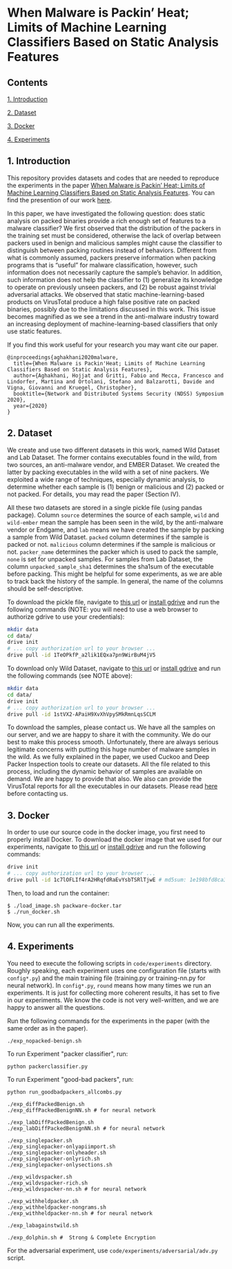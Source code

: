 # When Malware is Packin’ Heat; Limits of Machine Learning Classifiers Based on Static Analysis Features
## Contents

[1. Introduction](#1-introduction)

[2. Dataset](#2-dataset)

[3. Docker](#3-docker)

[4. Experiments](#4-experiments)

## 1. Introduction
This repository provides datasets and codes that are needed to reproduce the experiments in the paper [When Malware is Packin’ Heat; Limits of Machine Learning Classifiers Based on Static Analysis Features](https://www.ndss-symposium.org/wp-content/uploads/2020/02/24310-paper.pdf). You can find the presention of our work [here](https://youtu.be/hMIEKFrRA-s).

In this paper, we have investigated the following question: does static analysis on packed binaries provide a rich enough set of features to a malware classifier? We first observed that the distribution of the packers in the training set must be considered, otherwise the lack of overlap between packers used in benign and malicious samples might cause the classifier to distinguish between packing routines instead of behaviors. Different from what is commonly assumed, packers preserve information when packing programs that is “useful” for malware classification, however, such information does not necessarily capture the sample’s behavior. In addition, such information does not help the classifier to (1) generalize its knowledge to operate on previously unseen packers, and (2) be robust against trivial adversarial attacks. We observed that static machine-learning-based products on VirusTotal produce a high false positive rate on packed binaries, possibly due to the limitations discussed in this work. This issue becomes magnified as we see a trend in the anti-malware industry toward an increasing deployment of machine-learning-based classifiers that only use static features.

If you find this work useful for your research you may want cite our paper.
```
@inproceedings{aghakhani2020malware,
  title={When Malware is Packin'Heat; Limits of Machine Learning Classifiers Based on Static Analysis Features},
  author={Aghakhani, Hojjat and Gritti, Fabio and Mecca, Francesco and Lindorfer, Martina and Ortolani, Stefano and Balzarotti, Davide and Vigna, Giovanni and Kruegel, Christopher},
  booktitle={Network and Distributed Systems Security (NDSS) Symposium 2020},
  year={2020}
}
```

## 2. Dataset
We create and use two different datasets in this work, named Wild Dataset and Lab Dataset.
The former contains executables found in the wild, from two sources, an anti-malware vendor, and EMBER Dataset.
We created the latter by packing executables in the wild with a set of nine packers.
We exploited a wide range of techniques, especially dynamic analysis, to determine whether each sample is (1) benign or malicious and (2) packed or not packed.
For details, you may read the paper (Section IV).

All these two datasets are stored in a single pickle file (using pandas package). Column ```source``` determines the source of each sample, ```wild``` and ```wild-ember``` mean the sample has been seen in the wild, by the anti-malware vendor or Endgame, and ```lab``` means we have created the sample by packing a sample from Wild Dataset.
```packed``` column determines if the sample is packed or not. ```malicious``` column determines if the sample is malicious or not. ```packer_name``` determines the packer which is used to pack the sample, ```none``` is set for unpacked samples. For samples from Lab Dataset, the column ```unpacked_sample_sha1``` determines the sha1sum of the executable before packing. This might be helpful for some experiments, as we are able to track back the history of the sample. In general, the name of the columns should be self-descriptive.

To download the pickle file, navigate to [this url](https://drive.google.com/file/d/1TeOPkfP_a2lik1EQxa7pn9WirBuM4jV5/view?usp=share_link) or [install gdrive](https://github.com/odeke-em/drive/releases) and run the following commands (NOTE: you will need to use a web browser to authorize gdrive to use your credentials):
```sh
mkdir data
cd data/
drive init
# ... copy authorization url to your browser ...
drive pull -id 1TeOPkfP_a2lik1EQxa7pn9WirBuM4jV5
```
To download only Wild Dataset, navigate to [this url](https://drive.google.com/file/d/1stVX2-APaiH9XvXhVpySMkRmnLqsSCLM/view?usp=sharing) or [install gdrive](https://github.com/odeke-em/drive/releases) and run the following commands (see NOTE above):
```sh
mkdir data
cd data/
drive init
# ... copy authorization url to your browser ...
drive pull -id 1stVX2-APaiH9XvXhVpySMkRmnLqsSCLM
```

To download the samples, please contact us. We have all the samples on our server, and we are happy to share it with the community. We do our best to make this process smooth. Unfortunately, there are always serious legitimate concerns with putting this huge number of malware samples in the wild.
As we fully explained in the paper, we used Cuckoo and Deep Packer Inspection tools to create our datasets. All the file related to this process, including the dynamic behavior of samples are available on demand. We are happy to provide that also.
We also can provide the VirusTotal reports for all the executables in our datasets.
Please read [here](https://github.com/ucsb-seclab/packware/blob/master/datasets/README.md) before contacting us.
## 3. Docker
In order to use our source code in the docker image, you first need to properly install Docker.
To download the docker image that we used for our experiments, navigate to [this url](https://drive.google.com/file/d/1c7lOFLIf4rA2HRqfdRaEvYsbTSRlTjwE/view?usp=sharing) or [install gdrive](https://github.com/odeke-em/drive/releases) and run the following commands:
```sh
drive init
# ... copy authorization url to your browser ...
drive pull -id 1c7lOFLIf4rA2HRqfdRaEvYsbTSRlTjwE # md5sum: 1e198bfd8ca37a5f49d0b380e85234d2
```
Then, to load and run the container:
```console
$ ./load_image.sh packware-docker.tar
$ ./run_docker.sh
```
Now, you can run all the experiments.
## 4. Experiments
You need to execute the following scripts in ```code/experiments``` directory. Roughly speaking, each experiment uses one configuration file (starts with ```config*.py```) and the main training file (training.py or training-nn.py for neural network).
In ```config*.py```, ```round``` means how many times we run an experiments. It is just for collecting more coherent results, it has set to five in our experiments.
We know the code is not very well-written, and we are happy to answer all the questions.

Run the following commands for the experiments in the paper (with the same order as in the paper).
```
./exp_nopacked-benign.sh
```

To run Experiment "packer classifier", run:
```
python packerclassifier.py
```

To run Experiment "good-bad packers", run:
```
python run_goodbadpackers_allcombs.py
```
```
./exp_diffPackedBenign.sh
./exp_diffPackedBenignNN.sh # for neural network
```
```
./exp_labDiffPackedBenign.sh
./exp_labDiffPackedBenignNN.sh # for neural network
```
```
./exp_singlepacker.sh
./exp_singlepacker-onlyapiimport.sh
./exp_singlepacker-onlyheader.sh
./exp_singlepacker-onlyrich.sh
./exp_singlepacker-onlysections.sh
```
```
./exp_wildvspacker.sh
./exp_wildvspacker-rich.sh
./exp_wildvspacker-nn.sh # for neural network
```
```
./exp_withheldpacker.sh
./exp_withheldpacker-nongrams.sh
./exp_withheldpacker-nn.sh # for neural network
```
```
./exp_labagainstwild.sh
```
```
./exp_dolphin.sh #  Strong & Complete Encryption
```

For the adversarial experiment, use ```code/experiments/adversarial/adv.py``` script.
